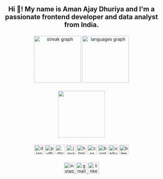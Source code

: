 <h2 align="center">Hi 👋! My name is Aman Ajay Dhuriya and I'm a passionate frontend developer and data analyst from India.</h2>

###

<div align="center">
  <img src="https://streak-stats.demolab.com?user=AmanDhuriya-1&locale=en&mode=daily&theme=dracula&hide_border=false&border_radius=5" height="150" alt="streak graph" />
  <img src="https://github-readme-stats.vercel.app/api/top-langs?username=AmanDhuriya-1&locale=en&hide_title=false&layout=compact&card_width=320&langs_count=5&theme=dracula&hide_border=false" height="150" alt="languages graph" />
</div>

###

<div align="center">
  <img height="150" src="https://media.giphy.com/media/v1.Y2lkPTc5MGI3NjExZ3o5eWtsenM3MHNtNjEzN2JmemN4eXU4cm5zMnN1YjN6MnNxeW90dCZlcD12MV9naWZzX3NlYXJjaCZjdD1n/L1R1tvI9svkIWwpVYr/giphy.gif" />
</div>

###

<div align="center">
  <img src="https://cdn.jsdelivr.net/gh/devicons/devicon/icons/django/django-plain.svg" height="30" alt="django logo" />
  <img src="https://cdn.jsdelivr.net/gh/devicons/devicon/icons/python/python-original.svg" height="30" alt="python logo" />
  <img src="https://cdn.jsdelivr.net/gh/devicons/devicon/icons/mysql/mysql-original.svg" height="30" alt="mysql logo" />
  <img src="https://cdn.jsdelivr.net/gh/devicons/devicon/icons/javascript/javascript-original.svg" height="30" alt="javascript logo" />
  <img src="https://cdn.jsdelivr.net/gh/devicons/devicon/icons/html5/html5-original.svg" height="30" alt="html5 logo" />
  <img src="https://cdn.jsdelivr.net/gh/devicons/devicon/icons/css3/css3-original.svg" height="30" alt="css logo" />
  <img src="https://cdn.jsdelivr.net/gh/devicons/devicon/icons/bootstrap/bootstrap-original.svg" height="30" alt="bootstrap logo" />
  <img src="https://cdn.jsdelivr.net/gh/devicons/devicon/icons/unity/unity-original.svg" height="30" alt="unity logo" />
  <img src="https://cdn.jsdelivr.net/gh/devicons/devicon/icons/blender/blender-original.svg" height="30" alt="blender logo" />
</div>

###

<div align="center">
  <a href="https://www.instagram.com/___.nero.__/" target="_blank">
    <img src="https://img.shields.io/static/v1?message=Instagram&logo=instagram&label=&color=E4405F&logoColor=white&labelColor=&style=for-the-badge" height="35" alt="instagram logo" />
  </a>
  <a href="mailto:aman.dhuriya62@gmail.com" target="_blank">
    <img src="https://img.shields.io/static/v1?message=Gmail&logo=gmail&label=&color=D14836&logoColor=white&labelColor=&style=for-the-badge" height="35" alt="gmail logo" />
  </a>
  <a href="https://linkedin.com/in/aman-dhuriya-401158322" target="_blank">
    <img src="https://img.shields.io/static/v1?message=LinkedIn&logo=linkedin&label=&color=0077B5&logoColor=white&labelColor=&style=for-the-badge" height="35" alt="linkedin logo" />
  </a>
</div>

